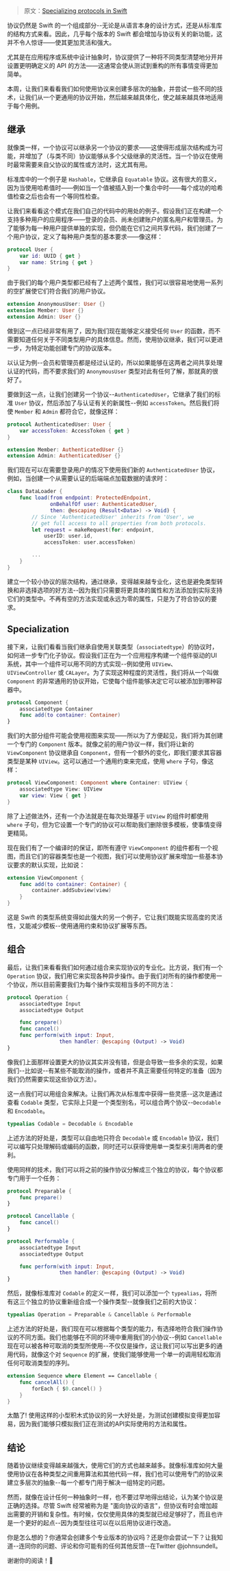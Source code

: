 > 原文：[Specializing protocols in Swift](https://www.swiftbysundell.com/articles/specializing-protocols-in-swift/)

协议仍然是 Swift 的一个组成部分--无论是从语言本身的设计方式，还是从标准库的结构方式来看。因此，几乎每个版本的 Swift 都会增加与协议有关的新功能，这并不令人惊讶——使其更加灵活和强大。

尤其是在应用程序或系统中设计抽象时，协议提供了一种将不同类型清楚地分开并设置更明确定义的 API 的方法——这通常会使从测试到重构的所有事情变得更加简单。

本周，让我们来看看我们如何使用协议来创建多层次的抽象，并尝试一些不同的技术，让我们从一个更通用的协议开始，然后越来越具体化，使之越来越具体地适用于每个用例。

## 继承

就像类一样，一个协议可以继承另一个协议的要求——这使得形成层次结构成为可能，并增加了（与类不同）协议能够从多个父级继承的灵活性。当一个协议在使用时最常需要来自父协议的属性或方法时，这尤其有用。

标准库中的一个例子是 `Hashable`，它继承自 `Equatable` 协议。这有很大的意义，因为当使用哈希值时——例如当一个值被插入到一个集合中时——每个成功的哈希值检查之后也会有一个等同性检查。

让我们来看看这个模式在我们自己的代码中的用处的例子。假设我们正在构建一个支持多种用户的应用程序——登录的会员、尚未创建账户的匿名用户和管理员。为了能够为每一种用户提供单独的实现，但仍能在它们之间共享代码，我们创建了一个用户协议，定义了每种用户类型的基本要求——像这样：

```swift
protocol User {
    var id: UUID { get }
    var name: String { get }
}
```

由于我们的每个用户类型都已经有了上述两个属性，我们可以很容易地使用一系列的空扩展使它们符合我们的用户协议。

```swift
extension AnonymousUser: User {}
extension Member: User {}
extension Admin: User {}
```

做到这一点已经非常有用了，因为我们现在能够定义接受任何 `User` 的函数，而不需要知道任何关于不同类型用户的具体信息。然而，使用协议继承，我们可以更进一步，为特定功能创建专门的协议版本。

以认证为例--会员和管理员都是经过认证的，所以如果能够在这两者之间共享处理认证的代码，而不要求我们的 `AnonymousUser` 类型对此有任何了解，那就真的很好了。

要做到这一点，让我们创建另一个协议--`AuthenticatedUser`，它继承了我们的标准 `User` 协议，然后添加了与认证有关的新属性--例如 `accessToken`。然后我们将使 `Member` 和 `Admin` 都符合它，就像这样：

```swift
protocol AuthenticatedUser: User {
    var accessToken: AccessToken { get }
}

extension Member: AuthenticatedUser {}
extension Admin: AuthenticatedUser {}
```

我们现在可以在需要登录用户的情况下使用我们新的 `AuthenticatedUser` 协议，例如，当创建一个从需要认证的后端端点加载数据的请求时：

```swift
class DataLoader {
    func load(from endpoint: ProtectedEndpoint,
              onBehalfOf user: AuthenticatedUser,
              then: @escaping (Result<Data>) -> Void) {
        // Since 'AuthenticatedUser' inherits from 'User', we
        // get full access to all properties from both protocols.
        let request = makeRequest(for: endpoint,
            userID: user.id,
            accessToken: user.accessToken)

        ...
    }
}
```

建立一个较小协议的层次结构，通过继承，变得越来越专业化，这也是避免类型转换和非选择选项的好方法--因为我们只需要将更具体的属性和方法添加到实际支持它们的类型中。不再有空的方法实现或永远为零的属性，只是为了符合协议的要求。

## Specialization

接下来，让我们看看当我们继承自使用关联类型（`associatedtype`）的协议时，如何进一步专门化子协议。假设我们正在为一个应用程序构建一个组件驱动的UI系统，其中一个组件可以用不同的方式实现--例如使用 `UIView`、`UIViewController` 或 `CALayer`。为了实现这种程度的灵活性，我们将从一个叫做 `Component` 的非常通用的协议开始，它使每个组件能够决定它可以被添加到哪种容器中。

```swift
protocol Component {
    associatedtype Container
    func add(to container: Container)
}
```

我们的大部分组件可能会使用视图来实现——所以为了方便起见，我们将为其创建一个专门的 `Component` 版本。就像之前的用户协议一样，我们将让新的 `ViewComponent` 协议继承自 `Component`，但有一个额外的变化，即我们要求其容器类型是某种 `UIView`。这可以通过一个通用约束来完成，使用 `where` 子句，像这样：

```swift
protocol ViewComponent: Component where Container: UIView {
    associatedtype View: UIView
    var view: View { get }
}
```

除了上述做法外，还有一个办法就是在每次处理基于 `UIView` 的组件时都使用 `where` 子句，但为它设置一个专门的协议可以帮助我们删除很多模板，使事情变得更精简。

现在我们有了一个编译时的保证，即所有遵守 `ViewComponent` 的组件都有一个视图，而且它们的容器类型也是一个视图，我们可以使用协议扩展来增加一些基本协议要求的默认实现，比如说：

```swift
extension ViewComponent {
    func add(to container: Container) {
        container.addSubview(view)
    }
}
```

这是 Swift 的类型系统变得如此强大的另一个例子，它让我们既能实现高度的灵活性，又能减少模板--使用通用约束和协议扩展等东西。

## 组合

最后，让我们来看看我们如何通过组合来实现协议的专业化。比方说，我们有一个 `Operation` 协议，我们用它来实现各种异步操作。由于我们对所有的操作都使用一个协议，所以目前需要我们为每个操作实现相当多的不同方法：

```swift
protocol Operation {
    associatedtype Input
    associatedtype Output

    func prepare()
    func cancel()
    func perform(with input: Input,
                 then handler: @escaping (Output) -> Void)
}
```

像我们上面那样设置更大的协议其实并没有错，但是会导致一些多余的实现，如果我们--比如说--有某些不能取消的操作，或者并不真正需要任何特定的准备（因为我们仍然需要实现这些协议方法）。

这一点我们可以用组合来解决。让我们再次从标准库中获得一些灵感--这次是通过查看 `Codable` 类型，它实际上只是一个类型别名，可以组合两个协议--`Decodable` 和 `Encodable`。

```swift
typealias Codable = Decodable & Encodable
```

上述方法的好处是，类型可以自由地只符合 `Decodable` 或 `Encodable` 协议，我们可以编写只处理解码或编码的函数，同时还可以获得使用单一类型来引用两者的便利。

使用同样的技术，我们可以将之前的操作协议分解成三个独立的协议，每个协议都专门用于一个任务：

```swift
protocol Preparable {
    func prepare()
}

protocol Cancellable {
    func cancel()
}

protocol Performable {
    associatedtype Input
    associatedtype Output

    func perform(with input: Input,
                 then handler: @escaping (Output) -> Void)
}
```
然后，就像标准库对 `Codable` 的定义一样，我们可以添加一个 `typealias`，将所有这三个独立的协议重新组合成一个操作类型--就像我们之前的大协议：

```swift
typealias Operation = Preparable & Cancellable & Performable
```

上述方法的好处是，我们现在可以根据每个类型的能力，有选择地符合我们操作协议的不同方面。我们也能够在不同的环境中重用我们的小协议--例如 `Cancellable` 现在可以被各种可取消的类型所使用--不仅仅是操作，这让我们可以写出更多的通用代码，就像这个对 `Sequence` 的扩展，使我们能够使用一个单一的调用轻松取消任何可取消类型的序列。

```swift
extension Sequence where Element == Cancellable {
    func cancelAll() {
        forEach { $0.cancel() }
    }
}
```

太酷了!  使用这样的小型积木式协议的另一大好处是，为测试创建模拟变得更加容易，因为我们能够只模拟我们正在测试的API实际使用的方法和属性。

## 结论

随着协议继续变得越来越强大，使用它们的方式也越来越多。就像标准库如何大量使用协议在各种类型之间重用算法和其他代码一样，我们也可以使用专门的协议来建立多层次的抽象--每一个都专门用于解决一组特定的问题。

然而，就像在设计任何一种抽象时一样，也不要过早地得出结论，认为某个协议是正确的选择。尽管 Swift 经常被称为是 "面向协议的语言"，但协议有时会增加超出需要的开销和复杂性。有时候，仅仅使用具体的类型就已经足够好了，而且也许是一个更好的起点--因为类型往往可以在以后用协议进行改造。

你是怎么想的？你通常会创建多个专业版本的协议吗？还是你会尝试一下？让我知道--连同你的问题、评论和你可能有的任何其他反馈--在Twitter @johnsundell。

谢谢你的阅读！🚀